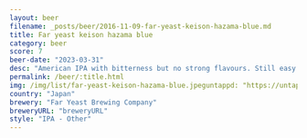 ```yaml
---
layout: beer
filename: _posts/beer/2016-11-09-far-yeast-keison-hazama-blue.md
title: Far yeast keison hazama blue
category: beer
score: 7
beer-date: "2023-03-31"
desc: "American IPA with bitterness but no strong flavours. Still easy to drink"
permalink: /beer/:title.html
img: /img/list/far-yeast-keison-hazama-blue.jpeguntappd: "https://untappd.com/b/far-yeast-brewing-company-keison-hazama-blue/4725110"
country: "Japan"
brewery: "Far Yeast Brewing Company"
breweryURL: "breweryURL"
style: "IPA - Other"
---
```

